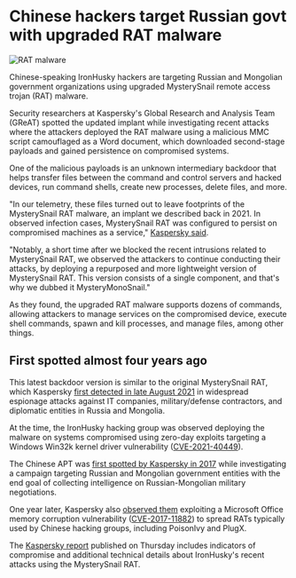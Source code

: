 # Chinese hackers target Russian govt with upgraded RAT malware

![RAT malware](https://www.bleepstatic.com/content/hl-images/2025/04/18/RAT-malware.jpg)

Chinese-speaking IronHusky hackers are targeting Russian and Mongolian government organizations using upgraded MysterySnail remote access trojan (RAT) malware.

Security researchers at Kaspersky's Global Research and Analysis Team (GReAT) spotted the updated implant while investigating recent attacks where the attackers deployed the RAT malware using a malicious MMC script camouflaged as a Word document, which downloaded second-stage payloads and gained persistence on compromised systems.

One of the malicious payloads is an unknown intermediary backdoor that helps transfer files between the command and control servers and hacked devices, run command shells, create new processes, delete files, and more.

"In our telemetry, these files turned out to leave footprints of the MysterySnail RAT malware, an implant we described back in 2021\. In observed infection cases, MysterySnail RAT was configured to persist on compromised machines as a service," [Kaspersky said](https://securelist.com/mysterysnail-new-version/116226/).

"Notably, a short time after we blocked the recent intrusions related to MysterySnail RAT, we observed the attackers to continue conducting their attacks, by deploying a repurposed and more lightweight version of MysterySnail RAT. This version consists of a single component, and that's why we dubbed it MysteryMonoSnail."

As they found, the upgraded RAT malware supports dozens of commands, allowing attackers to manage services on the compromised device, execute shell commands, spawn and kill processes, and manage files, among other things.

## First spotted almost four years ago

This latest backdoor version is similar to the original MysterySnail RAT, which Kaspersky [first detected in late August 2021](https://www.bleepingcomputer.com/news/security/chinese-hackers-use-windows-zero-day-to-attack-defense-it-firms/) in widespread espionage attacks against IT companies, military/defense contractors, and diplomatic entities in Russia and Mongolia.

At the time, the IronHusky hacking group was observed deploying the malware on systems compromised using zero-day exploits targeting a Windows Win32k kernel driver vulnerability ([CVE-2021-40449](https://msrc.microsoft.com/update-guide/vulnerability/CVE-2021-40449)).

The Chinese APT was [first spotted by Kaspersky in 2017](https://securelist.com/apt-trends-report-q3-2017/83162/) while investigating a campaign targeting Russian and Mongolian government entities with the end goal of collecting intelligence on Russian-Mongolian military negotiations.

One year later, Kaspersky also [observed them](https://securelist.com/apt-trends-report-q1-2018/85280/) exploiting a Microsoft Office memory corruption vulnerability ([CVE-2017-11882](https://msrc.microsoft.com/update-guide/en-us/vulnerability/CVE-2017-11882)) to spread RATs typically used by Chinese hacking groups, including PoisonIvy and PlugX.

The [Kaspersky report](https://securelist.com/mysterysnail-new-version/116226/) published on Thursday includes indicators of compromise and additional technical details about IronHusky's recent attacks using the MysterySnail RAT.